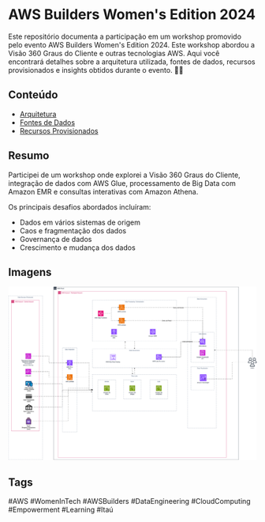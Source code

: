 # AWS Builders Women's Edition 2024

Este repositório documenta a participação em um workshop promovido pelo evento AWS Builders Women's Edition 2024. Este workshop abordou a Visão 360 Graus do Cliente e outras tecnologias AWS. Aqui você encontrará detalhes sobre a arquitetura utilizada, fontes de dados, recursos provisionados e insights obtidos durante o evento. 🚀✨

## Conteúdo

- [Arquitetura](Arquitetura/README.md)
- [Fontes de Dados](fontes_de_dados/informacao_cliente.md)
- [Recursos Provisionados](recursos_provisionados/buckets_s3.md)

## Resumo

Participei de um workshop onde explorei a Visão 360 Graus do Cliente, integração de dados com AWS Glue, processamento de Big Data com Amazon EMR e consultas interativas com Amazon Athena. 

Os principais desafios abordados incluíram:
- Dados em vários sistemas de origem
- Caos e fragmentação dos dados
- Governança de dados
- Crescimento e mudança dos dados


## Imagens

![Arquitetura](https://github.com/aremartins/workshop-aws-builders-womens-edition-2024/blob/main/Arquitetura/Imagens/architeture-01.svg)

## Tags

#AWS #WomenInTech #AWSBuilders #DataEngineering #CloudComputing #Empowerment #Learning #Itaú
